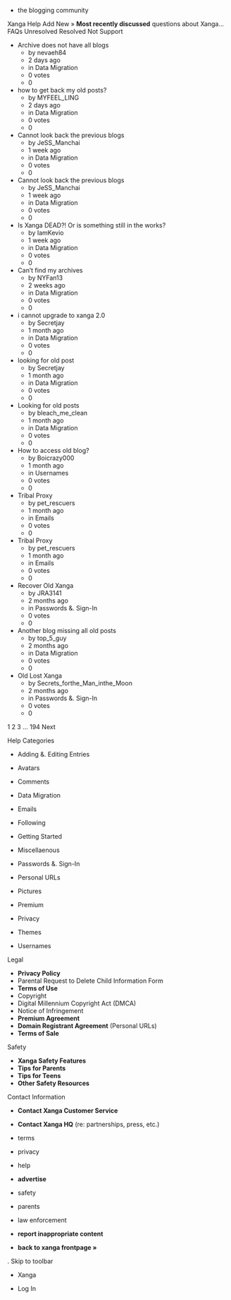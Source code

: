*   the blogging community

Xanga Help Add New » **Most recently discussed** questions about Xanga… FAQs Unresolved Resolved Not Support

*   Archive does not have all blogs
    *   by nevaeh84
    *   2 days ago
    *   in Data Migration
    *   0 votes
    *   0
*   how to get back my old posts?
    *   by MYFEEL\_LING
    *   2 days ago
    *   in Data Migration
    *   0 votes
    *   0
*   Cannot look back the previous blogs
    *   by JeSS\_Manchai
    *   1 week ago
    *   in Data Migration
    *   0 votes
    *   0
*   Cannot look back the previous blogs
    *   by JeSS\_Manchai
    *   1 week ago
    *   in Data Migration
    *   0 votes
    *   0
*   Is Xanga DEAD?! Or is something still in the works?
    *   by IamKevio
    *   1 week ago
    *   in Data Migration
    *   0 votes
    *   0
*   Can’t find my archives
    *   by NYFan13
    *   2 weeks ago
    *   in Data Migration
    *   0 votes
    *   0
*   i cannot upgrade to xanga 2.0
    *   by Secretjay
    *   1 month ago
    *   in Data Migration
    *   0 votes
    *   0
*   looking for old post
    *   by Secretjay
    *   1 month ago
    *   in Data Migration
    *   0 votes
    *   0
*   Looking for old posts
    *   by bleach\_me\_clean
    *   1 month ago
    *   in Data Migration
    *   0 votes
    *   0
*   How to access old blog?
    *   by Boicrazy000
    *   1 month ago
    *   in Usernames
    *   0 votes
    *   0
*   Tribal Proxy
    *   by pet\_rescuers
    *   1 month ago
    *   in Emails
    *   0 votes
    *   0
*   Tribal Proxy
    *   by pet\_rescuers
    *   1 month ago
    *   in Emails
    *   0 votes
    *   0
*   Recover Old Xanga
    *   by JRA3141
    *   2 months ago
    *   in Passwords &. Sign-In
    *   0 votes
    *   0
*   Another blog missing all old posts
    *   by top\_5\_guy
    *   2 months ago
    *   in Data Migration
    *   0 votes
    *   0
*   Old Lost Xanga
    *   by Secrets\_forthe\_Man\_inthe\_Moon
    *   2 months ago
    *   in Passwords &. Sign-In
    *   0 votes
    *   0

1 2 3 ... 194 Next

Help Categories

*   Adding &. Editing Entries
*   Avatars
*   Comments
*   Data Migration
*   Emails
*   Following
*   Getting Started
*   Miscellaenous

*   Passwords &. Sign-In
*   Personal URLs
*   Pictures
*   Premium
*   Privacy
*   Themes
*   Usernames

Legal

*   **Privacy Policy**
*   Parental Request to Delete Child Information Form
*   **Terms of Use**
*   Copyright
*   Digital Millennium Copyright Act (DMCA)
*   Notice of Infringement
*   **Premium Agreement**
*   **Domain Registrant Agreement** (Personal URLs)
*   **Terms of Sale**

Safety

*   **Xanga Safety Features**
*   **Tips for Parents**
*   **Tips for Teens**
*   **Other Safety Resources**

Contact Information

*   **Contact Xanga Customer Service**
*   **Contact Xanga HQ** (re: partnerships, press, etc.)

*   terms
*   privacy
*   help
*   **advertise**

*   safety
*   parents
*   law enforcement
*   **report inappropriate content**

*   **back to xanga frontpage »**

<img src="http://pixel.quantserve.com/pixel/p-87h-iNOVooym2.gif" style="display: none" height="1" width="1" alt="Quantcast"/>. Skip to toolbar

*   Xanga

*   Log In